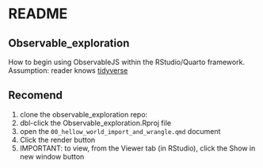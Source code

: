 README
================

<!-- README.md is generated from README.Rmd. Please edit that file -->

## Observable_exploration

<!-- badges: start -->
<!-- badges: end -->

How to begin using ObservableJS within the RStudio/Quarto framework.
Assumption: reader knows [tidyverse](https://tidyverse.org)

## Recomend

1.  clone the observable_exploration repo:
2.  dbl-click the Observable_exploration.Rproj file
3.  open the `00_hellow_world_import_and_wrangle.qmd` document
4.  Click the render button
5.  IMPORTANT: to view, from the Viewer tab (in RStudio), click the Show
    in new window button
